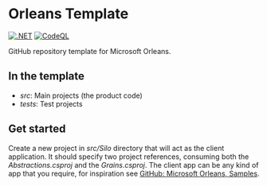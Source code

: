 # Orleans Template

[![.NET](https://github.com/IEvangelist/orleans-template/actions/workflows/dotnet.yml/badge.svg)](https://github.com/IEvangelist/orleans-template/actions/workflows/dotnet.yml)
[![CodeQL](https://github.com/IEvangelist/orleans-template/actions/workflows/codeql.yml/badge.svg)](https://github.com/IEvangelist/orleans-template/actions/workflows/codeql.yml)

GitHub repository template for Microsoft Orleans.

## In the template

- _src_: Main projects (the product code)
- _tests_: Test projects

## Get started

Create a new project in _src/Silo_ directory that will act as the client application. It should specify two project references, consuming both the _Abstractions.csproj_ and the _Grains.csproj_. The client app can be any kind of app that you require, for inspiration see [GitHub: Microsoft Orleans, Samples](https://github.com/dotnet/orleans/tree/main/samples).
